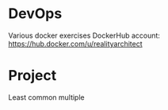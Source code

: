 # DevOps
Various docker exercises
DockerHub account: https://hub.docker.com/u/realityarchitect 
# Project
Least common multiple
